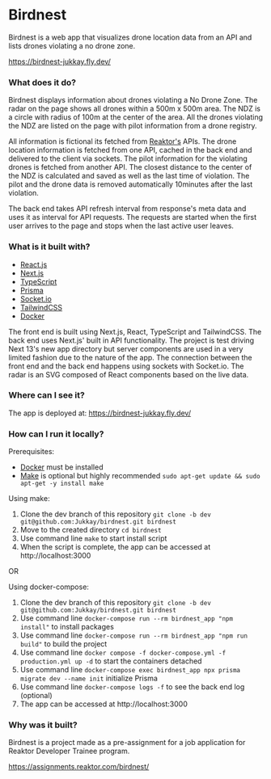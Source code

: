# Birdnest

Birdnest is a web app that visualizes drone location data from an API and lists drones violating a no drone zone.

https://birdnest-jukkay.fly.dev/

### What does it do?

Birdnest displays information about drones violating a No Drone Zone. The radar on the page shows all drones within a 500m x 500m area. The NDZ is a circle with radius of 100m at the center of the area. All the drones violating the NDZ are listed on the page with pilot information from a drone registry.

All information is fictional its fetched from [Reaktor's](https://www.reaktor.com/) APIs. The drone location information is fetched from one API, cached in the back end and delivered to the client via sockets. The pilot information for the violating drones is fetched from another API. The closest distance to the center of the NDZ is calculated and saved as well as the last time of violation. The pilot and the drone data is removed automatically 10minutes after the last violation.

The back end takes API refresh interval from response's meta data and uses it as interval for API requests. The requests are started when the first user arrives to the page and stops when the last active user leaves. 

### What is it built with?

* [React.js](https://reactjs.org/)
* [Next.js](https://nextjs.org/)
* [TypeScript](https://www.typescriptlang.org/)
* [Prisma](https://prisma.io)
* [Socket.io](https://socket.io/)
* [TailwindCSS](https://tailwindcss.com/)
* [Docker](https://docker.com)

The front end is built using Next.js, React, TypeScript and TailwindCSS. The back end uses Next.js' built in API functionality. The project is test driving Next 13's new app directory but server components are used in a very limited fashion due to the nature of the app. The connection between the front end and the back end happens using sockets with Socket.io. The radar is an SVG composed of React components based on the live data.

### Where can I see it?

The app is deployed at:
https://birdnest-jukkay.fly.dev/

### How can I run it locally?

Prerequisites:
* [Docker](https://docker.com) must be installed
* [Make](https://www.gnu.org/software/make/) is optional but highly recommended `sudo apt-get update && sudo apt-get -y install make`

Using make:

1. Clone the dev branch of this repository `git clone -b dev git@github.com:Jukkay/birdnest.git birdnest`
2. Move to the created directory `cd birdnest`
3. Use command line `make` to start install script
4. When the script is complete, the app can be accessed at http://localhost:3000

OR 

Using docker-compose:

1. Clone the dev branch of this repository `git clone -b dev git@github.com:Jukkay/birdnest.git birdnest`
2. Use command line `docker-compose run --rm birdnest_app "npm install"` to install packages
3. Use command line `docker-compose run --rm birdnest_app "npm run build"` to build the project
4. Use command line `docker compose -f docker-compose.yml -f production.yml up -d` to start the containers detached
5. Use command line `docker-compose exec birdnest_app npx prisma migrate dev --name init` initialize Prisma
6. Use command line `docker-compose logs -f` to see the back end log (optional)
7. The app can be accessed at http://localhost:3000

### Why was it built?

Birdnest is a project made as a pre-assignment for a job application for Reaktor Developer Trainee program.

https://assignments.reaktor.com/birdnest/
